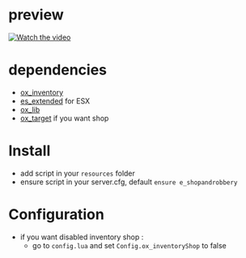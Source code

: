 # preview

[![Watch the video](https://img.youtube.com/vi/395-tJdl4Ag/maxresdefault.jpg)](https://youtu.be/395-tJdl4Ag)

# dependencies

- [ox_inventory](https://github.com/overextended/ox_inventory/releases/latest)
- [es_extended](https://github.com/esx-framework/esx_core/releases/latest) for ESX
- [ox_lib](https://github.com/overextended/ox_lib/releases/latest)
- [ox_target](https://github.com/overextended/ox_target/releases/latest) if you want shop

# Install

- add script in your `resources` folder
- ensure script in your server.cfg, default `ensure e_shopandrobbery`

# Configuration

- if you want disabled inventory shop :
  - go to `config.lua` and set `Config.ox_inventoryShop` to false
